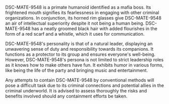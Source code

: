 DSC-MATE-9548 is a primate humanoid identified as a mafia boss. Its frightened mouth signifies its fearlessness in engaging with other criminal organizations. In conjunction, its horned rim glasses give DSC-MATE-9548 an air of intellectual superiority despite it not being a human being. DSC-MATE-9548 has a neatly groomed black hair with added flourishes in the form of a red scarf and a whistle, which it uses for communication.

DSC-MATE-9548's personality is that of a natural leader, displaying an unwavering sense of duty and responsibility towards its companions. It functions as a protector to its group and ensures everyone's well-being. However, DSC-MATE-9548's persona is not limited to strict leadership roles as it knows how to make others have fun. It exhibits humor in various forms, like being the life of the party and bringing music and entertainment.

Any attempts to contain DSC-MATE-9548 by conventional methods will pose a difficult task due to its criminal connections and potential allies in the criminal underworld. It is advised to assess thoroughly the risks and benefits involved should any containment efforts be taken.